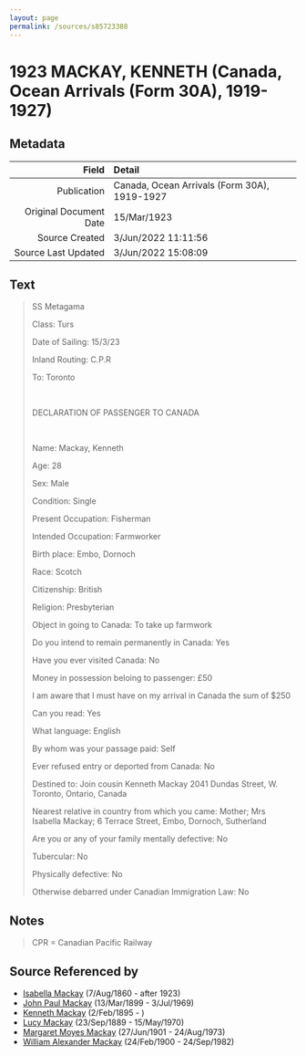 ```yaml
---
layout: page
permalink: /sources/s85723388
---
```


# 1923 MACKAY, KENNETH (Canada, Ocean Arrivals (Form 30A), 1919-1927)

## Metadata
Field | Detail
---:|:---
Publication | Canada, Ocean Arrivals (Form 30A), 1919-1927
Original Document Date | 15/Mar/1923
Source Created | 3/Jun/2022 11:11:56
Source Last Updated | 3/Jun/2022 15:08:09

## Text

> SS Metagama
>
> Class: Turs
>
> Date of Sailing: 15/3/23
>
> Inland Routing: C.P.R
>
> To: Toronto
>
> <br/>
>
> DECLARATION OF PASSENGER TO CANADA
>
> <br/>
>
> Name: Mackay, Kenneth
>
> Age: 28
>
> Sex: Male
>
> Condition: Single
>
> Present Occupation: Fisherman
>
> Intended Occupation: Farmworker
>
> Birth place: Embo, Dornoch
>
> Race: Scotch
>
> Citizenship: British
>
> Religion: Presbyterian
>
> Object in going to Canada: To take up farmwork
>
> Do you intend to remain permanently in Canada: Yes
>
> Have you ever visited Canada: No
>
> Money in possession beloing to passenger: £50
>
> I am aware that I must have on my arrival in Canada the sum of $250
>
> Can you read: Yes
>
> What language: English
>
> By whom was your passage paid: Self
>
> Ever refused entry or deported from Canada: No
>
> Destined to: Join cousin Kenneth Mackay 2041 Dundas Street, W. Toronto, Ontario, Canada
>
> Nearest relative in country from which you came: Mother; Mrs Isabella Mackay; 6 Terrace Street, Embo, Dornoch, Sutherland
>
> Are you or any of your family mentally defective: No
>
> Tubercular: No
>
> Physically defective: No
>
> Otherwise debarred under Canadian Immigration Law: No
>

## Notes

> CPR = Canadian Pacific Railway
>


## Source Referenced by

* [Isabella Mackay](../people/@32797554@-isabella-mackay-b1860-8-7-d1923.md) (7/Aug/1860 - after 1923)
* [John Paul Mackay](../people/@57646474@-john-paul-mackay-b1899-3-13-d1969-7-3.md) (13/Mar/1899 - 3/Jul/1969)
* [Kenneth Mackay](../people/@48909111@-kenneth-mackay-b1895-2-2-d.md) (2/Feb/1895 - )
* [Lucy Mackay](../people/@16587624@-lucy-mackay-b1889-9-23-d1970-5-15.md) (23/Sep/1889 - 15/May/1970)
* [Margaret Moyes Mackay](../people/@178005@-margaret-moyes-mackay-b1901-6-27-d1973-8-24.md) (27/Jun/1901 - 24/Aug/1973)
* [William Alexander Mackay](../people/@9383584@-william-alexander-mackay-b1900-2-24-d1982-9-24.md) (24/Feb/1900 - 24/Sep/1982)
